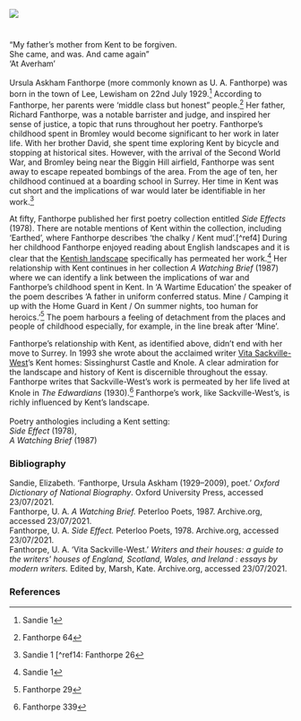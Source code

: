 <a href="https://juncture-digital.org"><img src="https://juncture-digital.org/images/ve-button.png"/></a>
<param author="Simone Blandford" banner="https://stor.artstor.org/stor/f3590125-3b05-42a0-b365-e33a8735353c" layout="vtl" title="U. A. Fanthorpe (Ursula Askham Fanthorpe) (1929-2009)" ve-config/>

<param aliases="Lewisham" eid="Q215030" ve-entity/>
<param aliases="Bromley" eid="Q208201" ve-entity/>
<param aliases="Lee" eid="Q6512849" ve-entity/>
<param aliases="Biggin Hill" eid="Q1431935" ve-entity/>
<param aliases="Sissinghurst Castle" eid="Q24660387" ve-entity/>
<param aliases="Knole" eid="Q1285144" ve-entity/>

#

“My father’s mother from Kent to be forgiven.   
She came, and was. And came again”    
‘At Averham’
<br/>
<br/>
Ursula Askham Fanthorpe (more commonly known as U. A. Fanthorpe) was born in the town of Lee, Lewisham on 22nd July 1929.[^ref1]   According to Fanthorpe, her parents were ‘middle class but honest” people.[^ref2]  Her father, Richard Fanthorpe, was a notable barrister and judge, and inspired her sense of justice, a topic that runs throughout her poetry. Fanthorpe’s childhood spent in Bromley would become significant to her work in later life. With her brother David, she spent time exploring Kent by bicycle and stopping at historical sites. However, with the arrival of the Second World War, and Bromley being near the Biggin Hill airfield, Fanthorpe was sent away to escape repeated bombings of the area. From the age of ten, her childhood continued at a boarding school in Surrey. Her time in Kent was cut short and the implications of war would later be identifiable in her work.[^ref3] 
<param ve-image-v2 manifest="https://iiif.juncture-digital.org/wc:Royal_Air_Force-_the_Air_Training_Corps%2C_1941-1945._CH9567.jpg/manifest.json">
<param center="Q6512849" ve-map zoom="15"/>

At fifty, Fanthorpe published her first poetry collection entitled _Side Effects_ (1978). There are notable mentions of Kent within the collection, including ‘Earthed’, where Fanthorpe describes ‘the chalky / Kent mud’.[^ref4]  During her childhood Fanthorpe enjoyed reading about English landscapes and it is clear that the [Kentish landscape](/landscape/kentish-landscapes/) specifically has permeated her work.[^ref5]  Her relationship with Kent continues in her collection _A Watching Brief_ (1987) where we can identify a link between the implications of war and Fanthorpe’s childhood spent in Kent. In ‘A Wartime Education’ the speaker of the poem describes ‘A father in uniform conferred status. Mine / Camping it up with the Home Guard in Kent / On summer nights, too human for heroics.’[^ref6]  The poem harbours a feeling of detachment from the places and people of childhood especially, for example, in the line break after ‘Mine’. 
<param ve-image-v2 manifest="https://iiif.juncture-digital.org/wc:King_George_VI_talking_to_a_member_of_the_Home_Guard_during_an_inspection_in_Kent%2C_10_August_1940._H2936.jpg/manifest.json">
<param center="Q208201" ve-map zoom="15"/>

Fanthorpe’s relationship with Kent, as identified above, didn’t end with her move to Surrey. In 1993 she wrote about the acclaimed writer [Vita Sackville-West](/20c/20c-sackville-west-biography)’s Kent homes: Sissinghurst Castle and Knole. A clear admiration for the landscape and history of Kent is discernible throughout the essay. Fanthorpe writes that Sackville-West’s work is permeated by her life lived at Knole in _The Edwardians_ (1930).[^ref7]  Fanthorpe’s work, like Sackville-West’s, is richly influenced by Kent’s landscape. 
<br/>
<br/>
Poetry anthologies including a Kent setting:   
_Side Effect_ (1978),   
_A Watching Brief_ (1987)   
<param ve-image-v2 manifest="https://iiif.juncture-digital.org/wc:SISSINGHURST_CASTLE_GARDEN_The_Prospect_Tower_and_lawn.JPG/manifest.json">
<param center="Q24660387" ve-map zoom="15"/>

### Bibliography 

Sandie, Elizabeth. ‘Fanthorpe, Ursula Askham (1929–2009), poet.’ _Oxford Dictionary of National Biography_. Oxford University Press, accessed 23/07/2021.      
Fanthorpe, U. A. _A Watching Brief._ Peterloo Poets, 1987. Archive.org, accessed 23/07/2021.   
Fanthorpe, U. A. _Side Effect._ Peterloo Poets, 1978. Archive.org, accessed 23/07/2021.   
Fanthorpe, U. A. ‘Vita Sackville-West.’ _Writers and their houses: a guide to the writers' houses of England, Scotland, Wales, and Ireland : essays by modern writers._ Edited by, Marsh, Kate. Archive.org, accessed 23/07/2021.   
<param ve-image-v2 manifest="https://iiif.juncture-digital.org/wc:Saint_George_and_the_Dragon_by_Paolo_Uccello_%28London%29_01.jpg/manifest.json">

### References

[^ref1]: Sandie 1 
[^ref2]: Fanthorpe 64
[^ref3]: Sandie 1
[^ref14: Fanthorpe 26
[^ref5]: Sandie 1
[^ref6]: Fanthorpe 29
[^ref7]: Fanthorpe 339 



